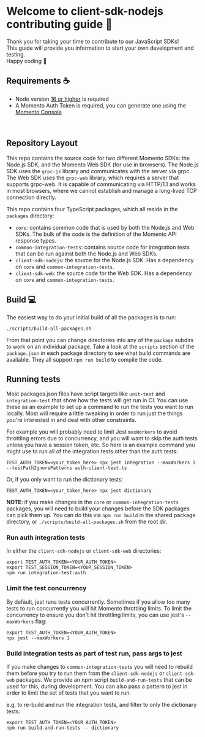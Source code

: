 # Welcome to client-sdk-nodejs contributing guide :wave:

Thank you for taking your time to contribute to our JavaScript SDKs!
<br/>
This guide will provide you information to start your own development and testing.
<br/>
Happy coding :dancer:
<br/>

## Requirements :coffee:

- Node version [16 or higher](https://nodejs.org/en/download/) is required
- A Momento Auth Token is required, you can generate one using the [Momento Console](https://console.gomomento.com)

<br/>

## Repository Layout

This repo contains the source code for two different Momento SDKs: the Node.js SDK, and the Momento Web SDK (for use in browsers). The Node.js SDK uses the `grpc-js` library and communicates with the server via grpc. The Web SDK uses the `grpc-web` library, which requires a server that supports grpc-web. It is capable of communicating via HTTP/1.1 and works in most browsers, where we cannot establish and manage a long-lived TCP connection directly.

This repo contains four TypeScript packages, which all reside in the `packages` directory:

- `core`: contains common code that is used by both the Node.js and Web SDKs. The bulk of the code is the definition of the Momento API response types.
- `common-integration-tests`: contains source code for integration tests that can be run against both the Node.js and Web SDKs.
- `client-sdk-nodejs`: the source for the Node.js SDK. Has a dependency on `core` and `common-integration-tests`.
- `client-sdk-web`: the source code for the Web SDK. Has a dependency on `core` and `common-integration-tests`.


## Build :computer:

The easiest way to do your initial build of all the packages is to run:

```
./scripts/build-all-packages.sh
```

From that point you can change directories into any of the `package` subdirs to work on an individual package. Take a look at the `scripts` section of the `package.json` in each package directory to see what build commands are available. They all support `npm run build` to compile the code. 

## Running tests

Most packages.json files have script targets like `unit-test` and `integration-test` that show how the tests will get run in CI. You can use these as an example to set up a command to run the tests you want to run locally. Most will require a little tweaking in order to run just the things you're interested in and deal with other constraints.

For example you will probably need to limit Jest `maxWorkers` to avoid throttling errors due to concurrency, and you will want to skip the auth tests unless you have a session token, etc. So here is an example command you might use to run all of the integration tests other than the auth tests:

```
TEST_AUTH_TOKEN=<your_token_here> npx jest integration --maxWorkers 1 --testPathIgnorePatterns auth-client-test.ts
```

Or, if you only want to run the dictionary tests:

```
TEST_AUTH_TOKEN=<your_token_here> npx jest dictionary
```

**NOTE**: if you make changes in the `core` or `common-integration-tests` packages, you will need to build your changes before the SDK packages can pick them up. You can do this via `npm run build` in the shared package directory, or `./scripts/build-all-packages.sh` from the root dir.

### Run auth integration tests

In either the `client-sdk-nodejs` or `client-sdk-web` directories:

```
export TEST_AUTH_TOKEN=<YOUR_AUTH_TOKEN>
export TEST_SESSION_TOKEN=<YOUR_SESSION_TOKEN>
npm run integration-test-auth
```

### Limit the test concurrency

By default, jest runs tests concurrently. Sometimes if you allow too many tests to run concurrently you
will hit Momento throttling limits.  To limit the concurrency to ensure you don't hit throttling limits,
you can use jest's `--maxWorkers` flag:

```
export TEST_AUTH_TOKEN=<YOUR_AUTH_TOKEN>
npx jest --maxWorkers 1
```

### Build integration tests as part of test run, pass args to jest

If you make changes to `common-integration-tests` you will need to rebuild them before you try to
run them from the `client-sdk-nodejs` or `client-sdk-web` packages.  We provide an npm script
`build-and-run-tests` that can be used for this, during development.  You can also pass a pattern
to jest in order to limit the set of tests that you want to run.

e.g. to re-build and run the integration tests, and filter to only the dictionary tests:

```
export TEST_AUTH_TOKEN=<YOUR_AUTH_TOKEN>
npm run build-and-run-tests -- dictionary
```
